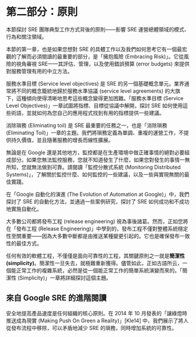 # 第二部分：原則

本節探討 SRE 團隊典型工作方式背後的原則——影響 SRE 運營總體領域的模式、行為和關注領域。

本節的第一章，也是如果您想對 SRE 的具體工作以及我們如何思考它有一個最宏觀的了解而必須閱讀的最重要的部分，是「擁抱風險 (Embracing Risk)」。它從風險的視角審視 SRE——其評估、管理，以及使用錯誤預算 (error budgets) 來提供對服務管理有用的中立方法。

服務水準目標 (Service level objectives) 是 SRE 的另一個基礎概念單元。業界通常將不同的概念籠統地歸於服務水準協議 (service level agreements) 的大旗下，這種傾向使得清晰地思考這些概念變得更加困難。「服務水準目標 (Service Level Objectives)」一章試圖將指標、目標從協議中解開，探討 SRE 如何使用這些術語，並就如何為您自己的應用程式找到有用的指標提供一些建議。

消除瑣務 (Eliminating toil) 是 SRE 最重要的任務之一，也是「消除瑣務 (Eliminating Toil)」一章的主題。我們將瑣務定義為單調、重複的運營工作，不提供持久價值，並且隨著服務的增長而線性擴展。

無論是在 Google 還是其他地方，監控都是在生產環境中做正確事情的絕對必要組成部分。如果您無法監控服務，您就不知道發生了什麼，如果您對發生的事情一無所知，您就無法做到可靠。請閱讀「監控分散式系統 (Monitoring Distributed Systems)」，了解關於監控什麼、如何監控的一些建議，以及一些與實現無關的最佳實踐。

在「Google 自動化的演進 (The Evolution of Automation at Google)」中，我們探討了 SRE 的自動化方法，並通過一些案例研究，探討了 SRE 如何成功和不成功地實施自動化。

大多數公司都將發布工程 (release engineering) 視為事後諸葛。然而，正如您將在「發布工程 (Release Engineering)」中學到的，發布工程不僅對整體系統穩定性至關重要——因為大多數中斷都是由推送某種變更引起的。它也是確保發布一致性的最佳方式。

任何有效的軟體工程，不僅僅是面向可靠性的工程，其關鍵原則之一就是**簡潔性 (simplicity)**。簡潔性一旦失去，就極難重新獲得。儘管如此，正如古語所云，一個能正常工作的複雜系統，必然是從一個能正常工作的簡單系統演變而來的。「簡潔性 (Simplicity)」一章將詳細探討這個主題。

## 來自 Google SRE 的進階閱讀

安全地提高產品速度是任何組織的核心原則。在 2014 年 10 月發表的「讓綠燈時推送成為現實 (Making Push On Green a Reality)」[Kle14] 中，我們展示了將人從發布流程中移除，可以矛盾地減少 SRE 的瑣務，同時增加系統的可靠性。